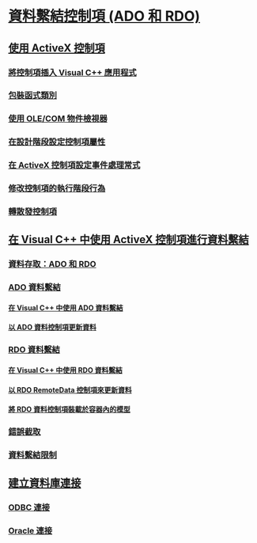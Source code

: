 # [資料繫結控制項 (ADO 和 RDO)](data-bound-controls-ado-and-rdo.md)
## [使用 ActiveX 控制項](using-activex-controls.md)
### [將控制項插入 Visual C++ 應用程式](inserting-the-control-into-a-visual-cpp-application.md)
### [包裝函式類別](wrapper-classes.md)
### [使用 OLE/COM 物件檢視器](using-the-ole-com-object-viewer.md)
### [在設計階段設定控制項屬性](setting-control-properties-at-design-time.md)
### [在 ActiveX 控制項設定事件處理常式](setting-event-handlers-on-activex-controls.md)
### [修改控制項的執行階段行為](modifying-a-control-s-run-time-behavior.md)
### [轉散發控制項](redistributing-controls.md)
## [在 Visual C++ 中使用 ActiveX 控制項進行資料繫結](databinding-with-activex-controls-in-visual-cpp.md)
### [資料存取：ADO 和 RDO](data-access-ado-and-rdo.md)
### [ADO 資料繫結](ado-databinding.md)
#### [在 Visual C++ 中使用 ADO 資料繫結](using-ado-databinding-in-visual-cpp.md)
#### [以 ADO 資料控制項更新資料](updating-data-with-the-ado-data-control.md)
### [RDO 資料繫結](rdo-databinding.md)
#### [在 Visual C++ 中使用 RDO 資料繫結](using-rdo-databinding-in-visual-cpp.md)
#### [以 RDO RemoteData 控制項來更新資料](updating-data-with-the-rdo-remotedata-control.md)
#### [將 RDO 資料控制項裝載於容器內的模型](model-for-hosting-rdo-data-controls-in-a-container.md)
### [錯誤截取](error-trapping.md)
### [資料繫結限制](limitations-of-databinding.md)
## [建立資料庫連接](creating-database-connections.md)
### [ODBC 連接](odbc-connections.md)
### [Oracle 連接](oracle-connections.md)
